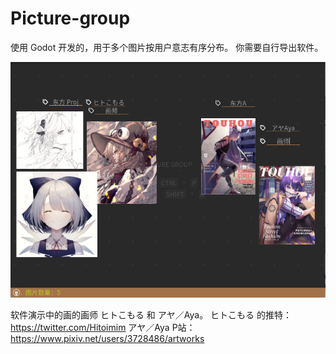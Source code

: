 # Picture-group
使用 Godot 开发的，用于多个图片按用户意志有序分布。
你需要自行导出软件。

<img src="https://github.com/Instantnoodlescrane/Picture-group/blob/main/Image1.png" alt="Build Passing"/>


软件演示中的画的画师 ヒトこもる 和 アヤ／Aya。
ヒトこもる 的推特：<https://twitter.com/Hitoimim>
アヤ／Aya P站：<https://www.pixiv.net/users/3728486/artworks>
